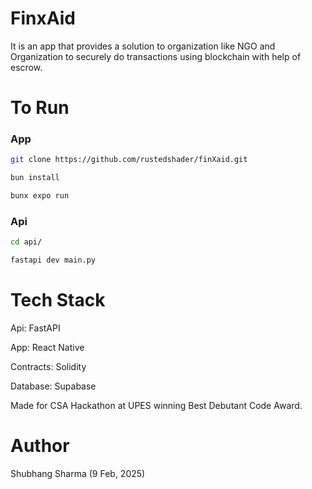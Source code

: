 # FinxAid

It is an app that provides a solution to organization like NGO and Organization to securely do transactions using blockchain with help of escrow.

# To Run

### App

```bash
git clone https://github.com/rustedshader/finXaid.git
```

```bash
bun install
```

```bash
bunx expo run
```

### Api

```bash
cd api/
```

```bash
fastapi dev main.py
```


# Tech Stack

Api: FastAPI

App: React Native

Contracts: Solidity

Database: Supabase


Made for CSA Hackathon at UPES winning Best Debutant Code Award. 

# Author
Shubhang Sharma (9 Feb, 2025)